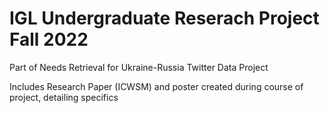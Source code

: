 # IGL Undergraduate Reserach Project Fall 2022

Part of Needs Retrieval for Ukraine-Russia Twitter Data Project

Includes Research Paper (ICWSM) and poster created during course of project, detailing specifics
